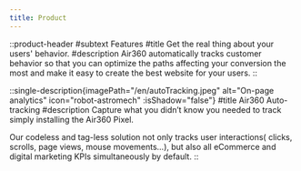 ```yaml
---
title: Product
---
```


::product-header
#subtext
Features
#title
Get the real thing about your users' behavior.
#description
Air360 automatically tracks customer behavior so that you can 
optimize the paths affecting your conversion the most and make 
it easy to create the best website for your users.
::

::single-description{imagePath="/en/autoTracking.jpeg" alt="On-page analytics" icon="robot-astromech" :isShadow="false"}
#title
Air360 Auto-tracking
#description
Capture what you didn’t know you needed to track simply installing the Air360 Pixel.

Our codeless and tag-less solution not only 
tracks user interactions( clicks, scrolls, 
page views, mouse movements...), but 
also all eCommerce and digital marketing 
KPIs simultaneously by default.
::
